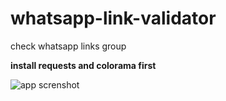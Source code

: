 # whatsapp-link-validator
check whatsapp links group

**install requests and colorama first**


![app screnshot](https://img001.prntscr.com/file/img001/5V2_JZHLRdKE-d6iEJYpOA.png)
